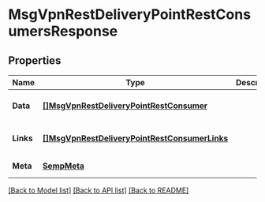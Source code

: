 # MsgVpnRestDeliveryPointRestConsumersResponse

## Properties
Name | Type | Description | Notes
------------ | ------------- | ------------- | -------------
**Data** | [**[]MsgVpnRestDeliveryPointRestConsumer**](MsgVpnRestDeliveryPointRestConsumer.md) |  | [optional] [default to null]
**Links** | [**[]MsgVpnRestDeliveryPointRestConsumerLinks**](MsgVpnRestDeliveryPointRestConsumerLinks.md) |  | [optional] [default to null]
**Meta** | [**SempMeta**](SempMeta.md) |  | [default to null]

[[Back to Model list]](../README.md#documentation-for-models) [[Back to API list]](../README.md#documentation-for-api-endpoints) [[Back to README]](../README.md)


